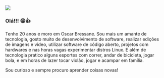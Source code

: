 ![](https://media-exp1.licdn.com/dms/image/C4D16AQE4GnTv3ecYug/profile-displaybackgroundimage-shrink_200_800/0?e=1600300800&v=beta&t=e4jhO8m6JAMV3B3n7V-Mgn0pGzEug5eQyBGeWnRaTm0)
-----------------
### Olá!!! 😁👍
Tenho 20 anos e moro em Oscar Bressane. Sou mais um amante de tecnologia, gosto muito de desenvolvimento de software, realizar edições de imagens e vídeo, utilizar software de código aberto, projetos com hardwares e nas horas vagas experimentar distros Linux. E além de tecnologia pratico alguns esportes com correr, andar de bicicleta, jogar bola, e em horas de lazer tocar violão, jogar e acampar em família. 

Sou curioso e sempre procuro aprender coisas novas! 
